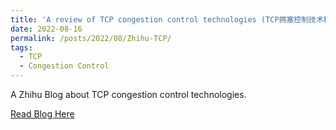 ```yaml
---
title: 'A review of TCP congestion control technologies (TCP拥塞控制技术概览)'
date: 2022-08-16
permalink: /posts/2022/08/Zhihu-TCP/
tags:
  - TCP
  - Congestion Control
---
```


A Zhihu Blog about TCP congestion control technologies.

[Read Blog Here](https://zhuanlan.zhihu.com/p/554135789)
